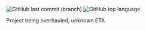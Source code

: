 ![GitHub last commit (branch)](https://img.shields.io/github/last-commit/curv3ball/saladtracker/main) ![GitHub top language](https://img.shields.io/github/languages/top/curv3ball/saladtracker)

<summary>Project being overhauled, unknown ETA</summary>